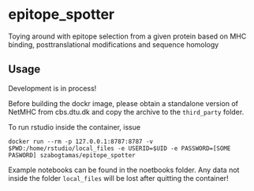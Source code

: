 # epitope_spotter
  
Toying around with epitope selection from a given protein based on MHC binding, posttranslational modifications and sequence homology

## Usage

Development is in process!

Before building the dockr image, please obtain a standalone version of NetMHC from cbs.dtu.dk and copy the archive to the `third_party` folder.

To run rstudio inside the container, issue 
```
docker run --rm -p 127.0.0.1:8787:8787 -v $PWD:/home/rstudio/local_files -e USERID=$UID -e PASSWORD=[SOME PASWORD] szabogtamas/epitope_spotter
```

Example notebooks can be found in the noetbooks folder.
Any data not inside the folder `local_files` will be lost after quitting the container!